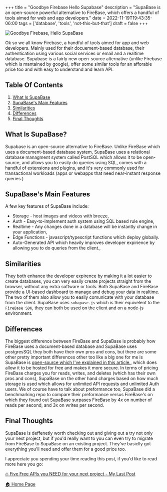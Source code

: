 +++
title = "Goodbye Firebase Hello Supabase"
description = "SupaBase is an open-source powerful alternative to FireBase, which offers a handful of tools aimed for web and app developers."
date = 2022-11-19T19:43:35-06:00
tags = ['database', 'tools', 'not-this-but-that']
draft = false
+++


![Goodbye Firebase, Hello SupaBase](https://dev-to-uploads.s3.amazonaws.com/uploads/articles/0nuxzgibxeracj74wqeb.png)

Ok so we all know Firebase, a handful of tools aimed for app and web developers. Mainly used for their docuement-based database, their authentication using various social services or email and a realtime database. Supabase is a fairly new open-source alternative (unlike Firebase which is mantained by google), offer some similar tools for an afforable price too and with easy to understand and learn API.
<!--more-->
## Table Of Contents
1. [What Is SupaBase](#what-is-supabase)
2. [SupaBase's Main Features](#supabases-main-features)
3. [Similarities](#similarities)
4. [Differences](#differences)
5. [Final Thoughts](#final-thoughts)
 
## What Is SupaBase?
Supabase is an open-source alternative to FireBase. Unlike FireBase which uses a document-based database system, SupaBase uses a relational database managment system called PostSQL which allows it to be open-source, and allows you to easily do queries using SQL, comes with a handful of extensions and plugins, and it's very commonly used for transactional workloads (apps or webapps that need near-instant response queries.)

## SupaBase's Main Features
A few key features of SupaBase include:
* Storage - host images and videos with breeze,
* Auth - Easy-to-implement auth system using SQL based rule engine,
* Realtime - Any changes done in a database will be instantly change in your application,
* Edge Functions - javascript/typescript functions which deploy globally.
* Auto-Generated API which heavily improves developer expirience by allowing you to do queries from the client.,


## Similarities
They both enhance the developer expirence by making it a lot easier to create databases, you can very easily create projects straight from the browser, without any extra software or tools. Both SupaBase and FireBase provide a UI-based dashboard to manage and debug your data in realtime. The two of them also allow you to easily comunicate with your database from the client. SupaBase uses `subapase-js` which is their equivelent to the `FireBase SDK`, they can both be used on the client and on a node-js environment.

## Differences
The biggest difference between FireBase and SupaBase is probably how FireBase uses a document-based database and SupaBase uses postgresSQL they both have their own pros and cons, but there are some other pretty important differences other too like a big one for me is SupaBase is [open-source which I've explained in this article.](https://the-net-blog.netlify.app/post/what-is-open-source/), which does allow it to be hosted for free and makes it more secure. In terms of pricing FireBase charges you for reads, writes, and deletes (which has their own pros and cons), SupaBase on the other hand charges based on how much storage is used which allows for unlimited API requests and unlimited Auth users. We of course have to talk about preformance too, SupaBase did a benchmarking repo to compare their preformance versus FireBase's on which they found out SupaBase surpases FireBase by 4x on number of reads per second, and 3x on writes per second.

## Final Thoughts
SupaBase is deffenetly worth checking out and giving out a try not only your next project, but if you'd really want to you can even try to migrate from FireBase to SupaBase on an existing project. They've basiclly got everything you'll need and offer them for a good price too.

I appreciate you spending your time reading this post, if you'd like to read more here you go:

[🔥 Five Free APIs you NEED for your next project - My Last Post](https://the-net-blog.netlify.app/post/five-free-apis-you-need-for-your-next-project/)

[🏠  Home Page](https://the-net-blog.netlify.app/)

